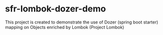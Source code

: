 # sfr-lombok-dozer-demo
This project is created to demonstrate the use of Dozer (spring boot starter) mapping on Objects enriched by Lombok (Project Lombok) 
